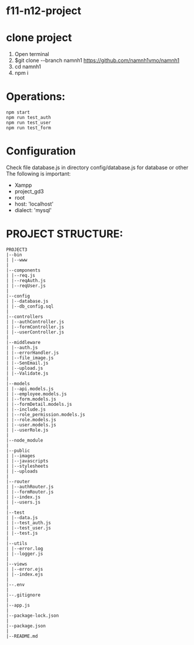 # f11-n12-project

# clone project

1.  Open terminal
2.  $git clone --branch namnh1 https://github.com/namnh1vmo/namnh1
3.  cd namnh1
4.  npm i

# Operations:
```
npm start
npm run test_auth
npm run test_user
npm run test_form
```

# Configuration

Check file database.js in directory config/database.js for database or other
The following is important:
+ Xampp
+ project_gd3
+ root
+ host: 'localhost'
+ dialect: 'mysql'

# PROJECT STRUCTURE:
```
PROJECT3
|--bin
| |--www
|
|--components
| |--req.js
| |--reqAuth.js
| |--reqUser.js
|
|--config
| |--database.js
| |--db_config.sql
|
|--controllers
| |--authController.js
| |--formController.js
| |--userController.js
|  
|--middleware
| |--auth.js
| |--errorHandler.js
| |--file_image.js
| |--SenEmail.js
| |--upload.js
| |--Validate.js
|  
|--models
| |--api.models.js
| |--employee.models.js
| |--form.models.js
| |--formDetail.models.js
| |--include.js
| |--role_permission.models.js
| |--role.models.js
| |--user.models.js
| |--userRole.js
|
|--node_module
|
|--public
| |--images
| |--javascripts
| |--stylesheets
| |--uploads
|
|--router
| |--authRouter.js
| |--formRouter.js
| |--index.js
| |--users.js
|
|--test
| |--data.js
| |--test_auth.js
| |--test_user.js
| |--test.js
|
|--utils
| |--error.log
| |--logger.js
|
|--views
| |--error.ejs
| |--index.ejs
|  
|--.env
|
|--.gitignore
|
|--app.js
|
|--package-lock.json
|
|--package.json  
|
|--README.md
```
